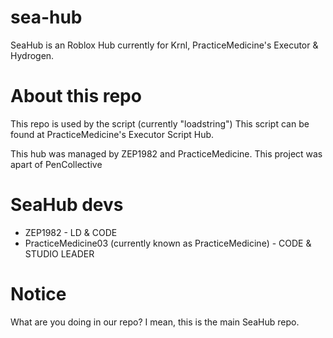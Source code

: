 # sea-hub
SeaHub is an Roblox Hub currently for Krnl, PracticeMedicine's Executor & Hydrogen.

# About this repo
This repo is used by the script (currently "loadstring")
This script can be found at PracticeMedicine's Executor Script Hub.

This hub was managed by ZEP1982 and PracticeMedicine. This project was apart of PenCollective

# SeaHub devs
- ZEP1982 - LD & CODE
- PracticeMedicine03 (currently known as PracticeMedicine) - CODE & STUDIO LEADER

# Notice
What are you doing in our repo? I mean, this is the main SeaHub repo.
